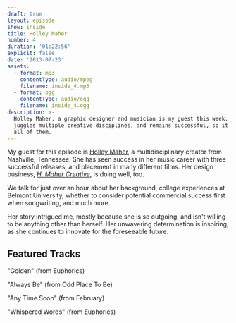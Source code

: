```yaml
---
draft: true
layout: episode
show: inside
title: Holley Maher
number: 4
duration: '01:22:56'
explicit: false
date: '2013-07-23'
assets:
  - format: mp3
    contentType: audio/mpeg
    filename: inside_4.mp3
  - format: ogg
    contentType: audio/ogg
    filename: inside_4.ogg
description: >-
  Holley Maher, a graphic designer and musician is my guest this week. She
  juggles multiple creative disciplines, and remains successful, so it seems, in
  all of them.
---
```

My guest for this episode is [Holley Maher](http://www.holleymaher.com), a multidisciplinary creator from Nashville, Tennessee. She has seen success in her music career with three successful releases, and placement in many different films. Her design business, *[H. Maher Creative](http://hmahercreative.com)*, is doing well, too.

We talk for just over an hour about her background, college experiences at Belmont University, whether to consider potential commercial success first when songwriting, and much more.

Her story intrigued me, mostly because she is so outgoing, and isn't willing to be anything other than herself. Her unwavering determination is inspiring, as she continues to innovate for the foreseeable future.

## Featured Tracks

"Golden" (from Euphorics)

"Always Be" (from Odd Place To Be)

"Any Time Soon" (from February)

"Whispered Words" (from Euphorics)